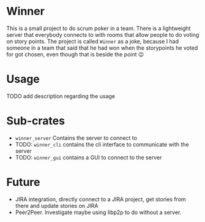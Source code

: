 # Winner 

This is a small project to do scrum poker in a team. There is a lightweight server that everybody connects to with rooms that allow people to do voting on story points.
The project is called `Winner` as a joke, because I had someone in a team that said that he had won when the storypoints he voted for got chosen, even though that is beside the point 😉

# Usage

TODO add description regarding the usage


# Sub-crates

* `winner_server` Contains the server to connect to
* TODO: `winner_cli` contains the cli interface to communicate with the server
* TODO: `winner_gui` contains a GUI to connect to the server

# Future

* JIRA integration, directly connect to a JIRA project, get stories from there and update stories on JIRA
* Peer2Peer. Investigate maybe using libp2p to do without a server.
